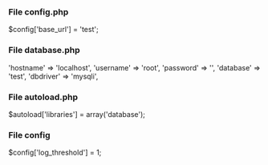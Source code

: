 ### File config.php
$config['base_url'] = 'test';

### File database.php

'hostname' => 'localhost',
'username' => 'root',
'password' => '',
'database' => 'test',
'dbdriver' => 'mysqli',

### File autoload.php
$autoload['libraries'] = array('database');

### File config 
$config['log_threshold'] = 1;


